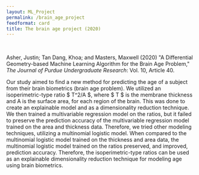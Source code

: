 ```yaml
---
layout: ML_Project
permalink: /brain_age_project
feedformat: card
title: The brain age project (2020)
---
```

<br/>

Asher, Justin; Tan Dang, Khoa; and Masters, Maxwell (2020) "A Differential Geometry-based Machine Learning Algorithm for the Brain Age Problem," *The Journal of Purdue Undergraduate Research*: Vol. 10, Article 40.

Our study aimed to find a new method for predicting the age of a subject from their brain biometrics (brain age problem). We utilized an isoperimetric-type ratio $ T^2/A $, where $ T $ is the membrane thickness and A is the surface area, for each region of the brain. This was done to create an explainable model and as a dimensionality reduction technique. We then trained a multivariable regression model on the ratios, but it failed to preserve the prediction accuracy of the multivariable regression model trained on the area and thickness data. Therefore, we tried other modeling techniques, utilizing a multinomial logistic model. When compared to the multinomial logistic model trained on the thickness and area data, the multinomial logistic model trained on the ratios preserved, and improved, prediction accuracy. Therefore, the isoperimetric-type ratios can be used as an explainable dimensionality reduction technique for modeling age using brain biometrics.